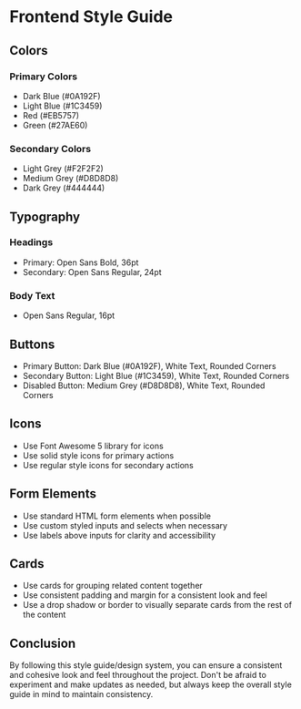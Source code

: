 # Frontend Style Guide

## Colors

### Primary Colors

- Dark Blue (#0A192F)
- Light Blue (#1C3459)
- Red (#EB5757)
- Green (#27AE60)

### Secondary Colors

- Light Grey (#F2F2F2)
- Medium Grey (#D8D8D8)
- Dark Grey (#444444)

## Typography

### Headings

- Primary: Open Sans Bold, 36pt
- Secondary: Open Sans Regular, 24pt

### Body Text

- Open Sans Regular, 16pt

## Buttons

- Primary Button: Dark Blue (#0A192F), White Text, Rounded Corners
- Secondary Button: Light Blue (#1C3459), White Text, Rounded Corners
- Disabled Button: Medium Grey (#D8D8D8), White Text, Rounded Corners

## Icons

- Use Font Awesome 5 library for icons
- Use solid style icons for primary actions
- Use regular style icons for secondary actions

## Form Elements

- Use standard HTML form elements when possible
- Use custom styled inputs and selects when necessary
- Use labels above inputs for clarity and accessibility

## Cards
- Use cards for grouping related content together
- Use consistent padding and margin for a consistent look and feel
- Use a drop shadow or border to visually separate cards from the rest of the content

## Conclusion
By following this style guide/design system, you can ensure a consistent and cohesive look and feel throughout the project. Don't be afraid to experiment and make updates as needed, but always keep the overall style guide in mind to maintain consistency.